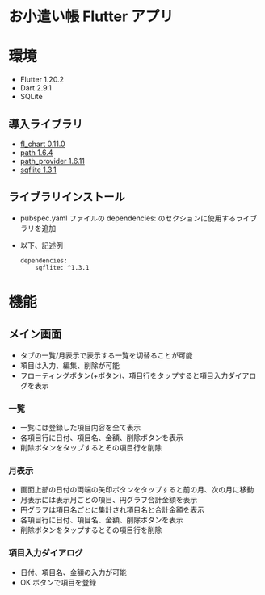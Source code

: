 お小遣い帳 Flutter アプリ
===

# 環境

- Flutter 1.20.2
- Dart 2.9.1
- SQLite

## 導入ライブラリ
- [fl_chart 0.11.0](https://pub.dev/packages/fl_chart)
- [path 1.6.4](https://pub.dev/packages/path)
- [path_provider 1.6.11](https://pub.dev/packages/path_provider)
- [sqflite 1.3.1](https://pub.dev/packages/sqflite)

## ライブラリインストール
- pubspec.yaml ファイルの dependencies: のセクションに使用するライブラリを追加

- 以下、記述例
    ```
    dependencies:
        sqflite: ^1.3.1
    ```

# 機能

## メイン画面
- タブの一覧/月表示で表示する一覧を切替ることが可能
- 項目は入力、編集、削除が可能
- フローティングボタン(+ボタン)、項目行をタップすると項目入力ダイアログを表示

### 一覧
- 一覧には登録した項目内容を全て表示
- 各項目行に日付、項目名、金額、削除ボタンを表示
- 削除ボタンをタップするとその項目行を削除

### 月表示
- 画面上部の日付の両端の矢印ボタンをタップすると前の月、次の月に移動
- 月表示には表示月ごとの項目、円グラフ合計金額を表示
- 円グラフは項目名ごとに集計され項目名と合計金額を表示
- 各項目行に日付、項目名、金額、削除ボタンを表示
- 削除ボタンをタップするとその項目行を削除

### 項目入力ダイアログ
- 日付、項目名、金額の入力が可能
- OK ボタンで項目を登録
